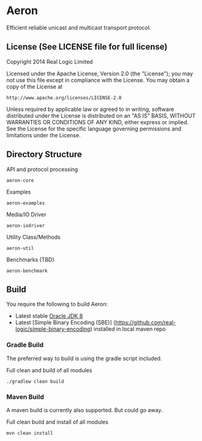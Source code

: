 Aeron
=====

Efficient reliable unicast and multicast transport protocol.

License (See LICENSE file for full license)
-------------------------------------------
Copyright 2014 Real Logic Limited

Licensed under the Apache License, Version 2.0 (the "License");
you may not use this file except in compliance with the License.
You may obtain a copy of the License at

    http://www.apache.org/licenses/LICENSE-2.0

Unless required by applicable law or agreed to in writing, software
distributed under the License is distributed on an "AS IS" BASIS,
WITHOUT WARRANTIES OR CONDITIONS OF ANY KIND, either express or implied.
See the License for the specific language governing permissions and
limitations under the License.

Directory Structure
-------------------

API and protocol processing

    aeron-core

Examples

    aeron-examples

Media/IO Driver

    aeron-iodriver

Utility Class/Methods

    aeron-util

Benchmarks (TBD)

    aeron-benchmark

Build
-----

You require the following to build Aeron:

* Latest stable [Oracle JDK 8](http://www.oracle.com/technetwork/java/)
* Latest [Simple Binary Encoding (SBE)] (https://github.com/real-logic/simple-binary-encoding) installed in local maven repo

### Gradle Build

The preferred way to build is using the gradle script included.

Full clean and build of all modules

    ./gradlew clean build

### Maven Build

A maven build is currently also supported. But could go away.

Full clean build and install of all modules

    mvn clean install
